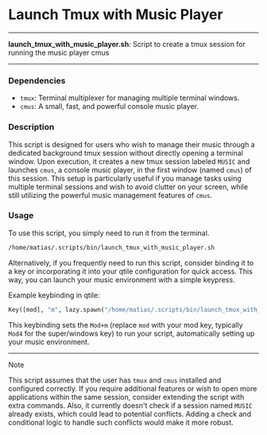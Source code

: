 # Launch Tmux with Music Player

---

**launch_tmux_with_music_player.sh**: Script to create a tmux session for running the music player cmus

---

### Dependencies

- `tmux`: Terminal multiplexer for managing multiple terminal windows.
- `cmus`: A small, fast, and powerful console music player.

### Description

This script is designed for users who wish to manage their music through a dedicated background tmux session without directly opening a terminal window. Upon execution, it creates a new tmux session labeled `MUSIC` and launches `cmus`, a console music player, in the first window (named `cmus`) of this session. This setup is particularly useful if you manage tasks using multiple terminal sessions and wish to avoid clutter on your screen, while still utilizing the powerful music management features of `cmus`.

### Usage

To use this script, you simply need to run it from the terminal. 

```bash
/home/matias/.scripts/bin/launch_tmux_with_music_player.sh
```

Alternatively, if you frequently need to run this script, consider binding it to a key or incorporating it into your qtile configuration for quick access. This way, you can launch your music environment with a simple keypress.

Example keybinding in qtile:

```python
Key([mod], "m", lazy.spawn("/home/matias/.scripts/bin/launch_tmux_with_music_player.sh")),
```

This keybinding sets the `Mod+m` (replace `mod` with your mod key, typically `Mod4` for the super/windows key) to run your script, automatically setting up your music environment.

---

> [!NOTE]  
> This script assumes that the user has `tmux` and `cmus` installed and configured correctly. If you require additional features or wish to open more applications within the same session, consider extending the script with extra commands. Also, it currently doesn't check if a session named `MUSIC` already exists, which could lead to potential conflicts. Adding a check and conditional logic to handle such conflicts would make it more robust.